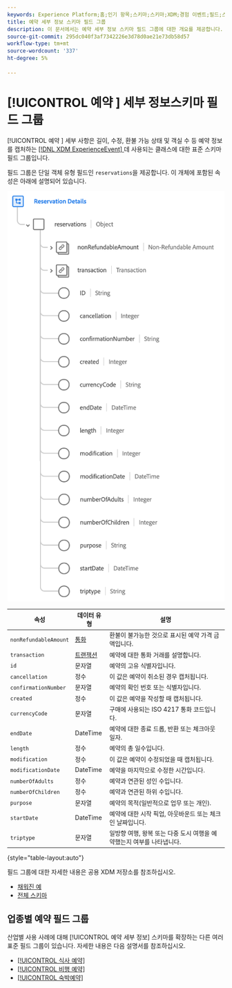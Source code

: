 ```yaml
---
keywords: Experience Platform;홈;인기 항목;스키마;스키마;XDM;경험 이벤트;필드;스키마;스키마;스키마 디자인;필드 그룹;필드 그룹;예약;예약 세부 정보;
title: 예약 세부 정보 스키마 필드 그룹
description: 이 문서에서는 예약 세부 정보 스키마 필드 그룹에 대한 개요를 제공합니다.
source-git-commit: 295dc040f3af7342226e3d78d0ae21e73db58d57
workflow-type: tm+mt
source-wordcount: '337'
ht-degree: 5%

---
```



# [!UICONTROL 예약 ] 세부 정보스키마 필드 그룹

[!UICONTROL 예약 ] 세부 사항은 길이, 수정, 환불 가능 상태 및 객실 수 등 예약 정보를 캡처하는  [[!DNL XDM ExperienceEvent] ](../../classes/experienceevent.md) 데 사용되는 클래스에 대한 표준 스키마 필드 그룹입니다.

필드 그룹은 단일 객체 유형 필드인 `reservations`을 제공합니다. 이 개체에 포함된 속성은 아래에 설명되어 있습니다.

![예약 세부 정보 구조](../../images/field-groups/reservation-details.png)

| 속성 | 데이터 유형 | 설명 |
| --- | --- | --- |
| `nonRefundableAmount` | [통화](../../data-types/currency.md) | 환불이 불가능한 것으로 표시된 예약 가격 금액입니다. |
| `transaction` | [트랜잭션](../../data-types/transaction.md) | 예약에 대한 통화 거래를 설명합니다. |
| `id` | 문자열 | 예약의 고유 식별자입니다. |
| `cancellation` | 정수 | 이 값은 예약이 취소된 경우 캡처됩니다. |
| `confirmationNumber` | 문자열 | 예약의 확인 번호 또는 식별자입니다. |
| `created` | 정수 | 이 값은 예약을 작성할 때 캡처됩니다. |
| `currencyCode` | 문자열 | 구매에 사용되는 ISO 4217 통화 코드입니다. |
| `endDate` | DateTime | 예약에 대한 종료 드롭, 반환 또는 체크아웃 일자. |
| `length` | 정수 | 예약의 총 일수입니다. |
| `modification` | 정수 | 이 값은 예약이 수정되었을 때 캡처됩니다. |
| `modificationDate` | DateTime | 예약을 마지막으로 수정한 시간입니다. |
| `numberOfAdults` | 정수 | 예약과 연관된 성인 수입니다. |
| `numberOfChildren` | 정수 | 예약과 연관된 하위 수입니다. |
| `purpose` | 문자열 | 예약의 목적(일반적으로 업무 또는 개인). |
| `startDate` | DateTime | 예약에 대한 시작 픽업, 아웃바운드 또는 체크인 날짜입니다. |
| `triptype` | 문자열 | 일방향 여행, 왕복 또는 다중 도시 여행을 예약했는지 여부를 나타냅니다. |

{style=&quot;table-layout:auto&quot;}

필드 그룹에 대한 자세한 내용은 공용 XDM 저장소를 참조하십시오.

* [채워진 예](https://github.com/adobe/xdm/blob/master/components/fieldgroups/experience-event/industry-verticals/experienceevent-reservation-details.example.1.json)
* [전체 스키마](https://github.com/adobe/xdm/blob/master/components/fieldgroups/experience-event/industry-verticals/experienceevent-reservation-details.schema.json)

## 업종별 예약 필드 그룹

산업별 사용 사례에 대해 [!UICONTROL 예약 세부 정보] 스키마를 확장하는 다른 여러 표준 필드 그룹이 있습니다. 자세한 내용은 다음 설명서를 참조하십시오.

* [[!UICONTROL 식사 예약]](./dining-reservation.md)
* [[!UICONTROL 비행 예약]](./flight-reservation.md)
* [[!UICONTROL 숙박예약]](./lodging-reservation.md)